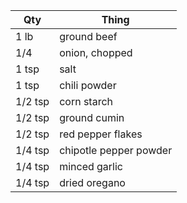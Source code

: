 | Qty     | Thing |
|---------|-------|
| 1 lb    | ground beef
| 1/4     | onion, chopped
| 1 tsp   | salt
| 1 tsp   | chili powder
| 1/2 tsp | corn starch
| 1/2 tsp | ground cumin
| 1/2 tsp | red pepper flakes
| 1/4 tsp | chipotle pepper powder
| 1/4 tsp | minced garlic
| 1/4 tsp | dried oregano
